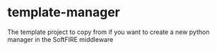 # template-manager
The template project to copy from if you want to create a new python manager in the SoftFIRE middleware
